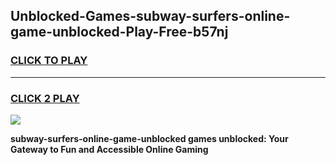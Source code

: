 
## Unblocked-Games-subway-surfers-online-game-unblocked-Play-Free-b57nj
<h3>
<a href="https://premium76.site?title=subway-surfers-online-game-unblocked&ref=18A">CLICK TO PLAY</a></h3>
<hr>

<h3>
<a href="https://premium76.site?title=subway-surfers-online-game-unblocked&ref=18A">CLICK 2 PLAY</a>
  
</h3>

<a href="https://premium76.site?title=subway-surfers-online-game-unblocked&ref=18A"><img src="https://clearcache.store/games.png"></a>


**subway-surfers-online-game-unblocked games unblocked: Your Gateway to Fun and Accessible Online Gaming**
